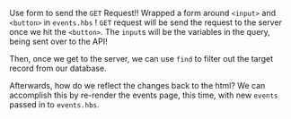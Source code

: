  <!--title={Querying Events}-->

Use form to send the  `GET` Request!! Wrapped a form around  `<input>` and `<button>` in `events.hbs` !  `GET` request will be send the request to the server once we hit the `<button>`. The `input`s will be the variables in the query, being sent over to the API!

Then, once we get to the server, we can use `find` to filter out the target record from our database. 

Afterwards, how do we reflect the changes back to the html? We can accomplish this by re-render the events page, this time, with new `events` passed in to `events.hbs`.